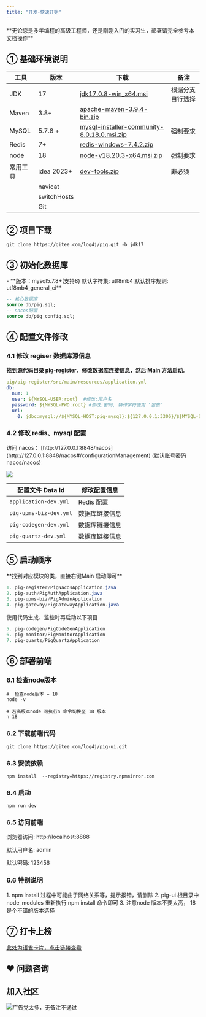 ```yaml
---
title: "开发-快速开始"
---
```


<Warning>
**无论您是多年编程的高级工程师，还是刚刚入门的实习生，部署请完全参考本文档操作**
</Warning>

## ① 基础环境说明
| 工具 | 版本 | 下载 | 备注 |
| --- | --- | --- | --- |
| JDK | 17 | [jdk17.0.8-win_x64.msi](https://cdn.azul.com/zulu/bin/zulu17.44.15-ca-jdk17.0.8-win_x64.msi) | 根据分支自行选择 |
| Maven | 3.8+ | [apache-maven-3.9.4-bin.zip](https://dlcdn.apache.org/maven/maven-3/3.9.4/binaries/apache-maven-3.9.4-bin.zip) | |
| MySQL | 5.7.8 + | [mysql-installer-community-8.0.18.0.msi.zip](https://www.yuque.com/attachments/yuque/0/2023/zip/283679/1688793202906-bc1535d0-e330-4b5c-a16b-bbef94a1b59a.zip) | 强制要求 |
| Redis | 7+ | [redis-windows-7.4.2.zip](https://www.yuque.com/attachments/yuque/0/2025/zip/283679/1741774624160-9d8d46df-e0f1-40d5-af31-127d43a2c953.zip) | |
| node | 18 | [node-v18.20.3-x64.msi.zip](https://www.yuque.com/attachments/yuque/0/2024/zip/283679/1720584223073-e682aad2-1971-43d4-a22e-74484f638562.zip) | 强制要求 |
| 常用工具 | idea 2023+ | [dev-tools.zip](https://www.yuque.com/attachments/yuque/0/2023/zip/283679/1688793203179-32a2dcff-da73-4642-a009-28fb0623687a.zip) | 非必须 |
| | navicat | | |
| | switchHosts | | |
| | Git | | |

## ② 项目下载

```shell
git clone https://gitee.com/log4j/pig.git -b jdk17
```

## ③ 初始化数据库
<Note>
- **版本：mysql5.7.8+(支持8)     默认字符集: utf8mb4   默认排序规则: utf8mb4_general_ci**
</Note>

```sql
-- 核心数据库
source db/pig.sql;
-- nacos配置
source db/pig_config.sql;
```

## ④ 配置文件修改
### 4.1 修改 regiser 数据库源信息
**找到源代码目录 pig-register，修改数据库连接信息，然后 Main 方法启动。**

```yaml
pig/pig-register/src/main/resources/application.yml 
db:
  num: 1
  user: ${MYSQL-USER:root}  #修改:用户名
  password: ${MYSQL-PWD:root} #修改:密码, 特殊字符使用 '包裹'
  url:
    0: jdbc:mysql://${MYSQL-HOST:pig-mysql}:${127.0.0.1:3306}/${MYSQL-DB:pig_config}?characterEncoding=utf8&zeroDateTimeBehavior=convertToNull&useSSL=false&useJDBCCompliantTimezoneShift=true&useLegacyDatetimeCode=false&serverTimezone=GMT%2B8&nullCatalogMeansCurrent=true&allowPublicKeyRetrieval=true
```

### 4.2 修改 redis、mysql 配置
<Note>
访问 nacos： [http://127.0.0.1:8848/nacos](http://127.0.0.1:8848/nacos#/configurationManagement) (默认账号密码 nacos/nacos)
</Note>

![](https://cdn.nlark.com/yuque/0/2025/png/283679/1736924558140-a6b70b07-3071-4a9b-bc59-e31a1a656ca3.png)

| 配置文件 Data Id | 修改配置信息 |
| --- | --- |
| `application-dev.yml` | Redis 配置 |
| `pig-upms-biz-dev.yml` | 数据库链接信息 |
| `pig-codegen-dev.yml` | 数据库链接信息 |
| `pig-quartz-dev.yml` | 数据库链接信息 |

## ⑤ 启动顺序 
<Note>
**找到对应模块的类，直接右键Main 启动即可**
</Note>

```java
1. pig-register/PigNacosApplication.java 
2. pig-auth/PigAuthApplication.java   
3. pig-upms-biz/PigAdminApplication
4. pig-gateway/PigGatewayApplication.java  
```

<Note>
使用代码生成、监控时再启动以下项目
</Note>

```java
5. pig-codegen/PigCodeGenApplication  
6. pig-monitor/PigMonitorApplication
7. pig-quartz/PigQuartzApplication
```

## ⑥ 部署前端
### 6.1 检查node版本
```shell
#  检查node版本 = 18
node -v 

# 若高版本node 可执行n 命令切换至 18 版本
n 18
```

### 6.2 下载前端代码
```shell
git clone https://gitee.com/log4j/pig-ui.git
```

### 6.3 安装依赖
```shell
npm install  --registry=https://registry.npmmirror.com
```

### 6.4 启动
```shell
npm run dev
```

### 6.5 访问前端
<Note>
浏览器访问:  http://localhost:8888

默认用户名: admin

默认密码: 123456
</Note>

### 6.6 特别说明
<Warning>
1. npm install 过程中可能由于网络关系等，提示报错，请删除
2. pig-ui 根目录中 node_modules 重新执行 npm install 命令即可
3. 注意node 版本不要太高， 18 是个不错的版本选择
</Warning>

## ⑦ 打卡上榜
[此处为语雀卡片，点击链接查看](https://www.yuque.com/docs/132585040#a6Zp1)

## ❤  问题咨询
## 加入社区
![广告党太多，无备注不通过](https://cdn.nlark.com/yuque/0/2024/png/283679/1728703600955-45cedb6b-0f2a-4949-ac17-a51239a503c3.png)

